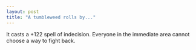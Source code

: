 ```yaml
---
layout: post
title: "A tumbleweed rolls by..."
---
```


It casts a +122 spell of indecision. Everyone in the immediate area cannot choose a way to fight back.

